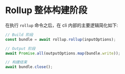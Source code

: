 # Rollup 整体构建阶段

在执行 `rollup` 命令之后，在 cli 内部的主要逻辑简化如下:

```javascript
// Build 阶段
const bundle = await rollup.rollup(inputOptions);

// Output 阶段
await Promise.all(outputOptions.map(bundle.write));

// 构建结束
await bundle.close();
```
